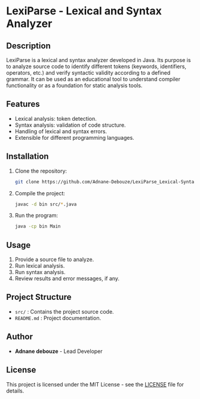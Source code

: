 # LexiParse - Lexical and Syntax Analyzer

## Description
LexiParse is a lexical and syntax analyzer developed in Java. Its purpose is to analyze source code to identify different tokens (keywords, identifiers, operators, etc.) and verify syntactic validity according to a defined grammar. It can be used as an educational tool to understand compiler functionality or as a foundation for static analysis tools.

## Features
- Lexical analysis: token detection.
- Syntax analysis: validation of code structure.
- Handling of lexical and syntax errors.
- Extensible for different programming languages.

## Installation
1. Clone the repository:
   ```sh
   git clone https://github.com/Adnane-Debouze/LexiParse_Lexical-Syntax_Analyzer
   ```
2. Compile the project:
   ```sh
   javac -d bin src/*.java
   ```
3. Run the program:
   ```sh
   java -cp bin Main
   ```

## Usage
1. Provide a source file to analyze.
2. Run lexical analysis.
3. Run syntax analysis.
4. Review results and error messages, if any.

## Project Structure
- `src/` : Contains the project source code.
- `README.md` : Project documentation.

## Author
- **Adnane debouze** - Lead Developer

## License
This project is licensed under the MIT License - see the [LICENSE](LICENSE) file for details.

